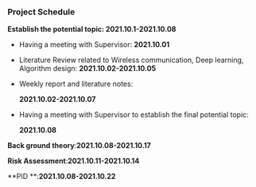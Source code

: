 ### Project Schedule

**Establish the potential topic: 2021.10.1-2021.10.08**

- Having a meeting with Supervisor: **2021.10.01**

- Literature Review related to Wireless communication, Deep learning, Algorithm design: **2021.10.02-2021.10.05**

- Weekly report and literature notes:

  **2021.10.02-2021.10.07**

- Having a meeting with Supervisor to establish the final potential topic:

  **2021.10.08**



**Back ground theory**:**2021.10.08-2021.10.17**



**Risk Assessment**:**2021.10.11-2021.10.14**



**PID **:**2021.10.08-2021.10.22**

